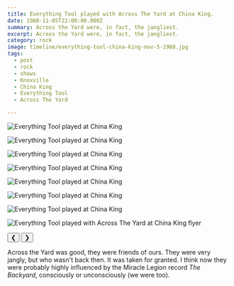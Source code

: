 ```yaml
---
title: Everything Tool played with Across The Yard at China King.
date: 1988-11-05T22:00:00.000Z
summary: Across the Yard were, in fact, the jangliest.
excerpt: Across the Yard were, in fact, the jangliest.
category: rock
image: timeline/everything-tool-china-king-nov-5-1988.jpg
tags:
  - post 
  - rock
  - shows
  - Knoxville
  - China King
  - Everything Tool
  - Across The Yard

---
```


<div id="viewport">

![Everything Tool played at China King](/static/img/rock/everything-tool-china-king-1988/everything-tool-china-king-1.jpg "Everything Tool played at China King")

![Everything Tool played at China King](/static/img/rock/everything-tool-china-king-1988/everything-tool-china-king-3.jpg "Everything Tool played at China King")

![Everything Tool played at China King](/static/img/rock/everything-tool-china-king-1988/everything-tool-china-king-4.jpg "Everything Tool played at China King")

![Everything Tool played at China King](/static/img/rock/everything-tool-china-king-1988/everything-tool-china-king-5.jpg "Everything Tool played at China King")

![Everything Tool played at China King](/static/img/rock/everything-tool-china-king-1988/everything-tool-china-king-6.jpg "Everything Tool played at China King")

![Everything Tool played at China King](/static/img/rock/everything-tool-china-king-1988/everything-tool-china-king-7.jpg "Everything Tool played at China King")

![Everything Tool played at China King](/static/img/rock/everything-tool-china-king-1988/everything-tool-china-king-8.jpg "Everything Tool played at China King")

![Everything Tool played with Across The Yard at China King flyer](/static/img/rock/everything-tool-china-king-nov-5-1988.jpg "Everything Tool played with Across The Yard at China King flyer")

</div>
<div class="flex row-reverse space-between">
  <div id="caption"></div>
  <div class="prevnext-container">
    <button id="buttonPrevious">&#10094;</button>
    <button id="buttonNext">&#10095;</button>
  </div>
</div>

Across the Yard was good, they were friends of ours. They were very jangly, but who wasn't back then. It was taken for granted. I think now they were probably highly influenced by the Miracle Legion record _The Backyard_, consciously or unconsciously (we were too).